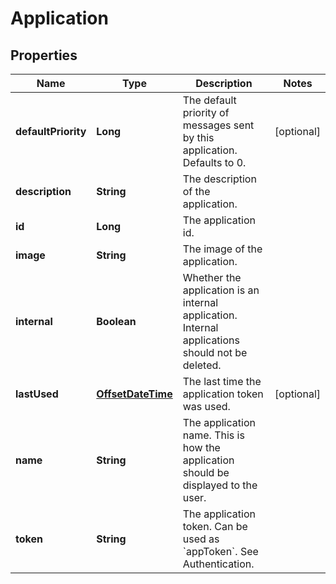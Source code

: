 # Application

## Properties
Name | Type | Description | Notes
------------ | ------------- | ------------- | -------------
**defaultPriority** | **Long** | The default priority of messages sent by this application. Defaults to 0. |  [optional]
**description** | **String** | The description of the application. | 
**id** | **Long** | The application id. | 
**image** | **String** | The image of the application. | 
**internal** | **Boolean** | Whether the application is an internal application. Internal applications should not be deleted. | 
**lastUsed** | [**OffsetDateTime**](OffsetDateTime.md) | The last time the application token was used. |  [optional]
**name** | **String** | The application name. This is how the application should be displayed to the user. | 
**token** | **String** | The application token. Can be used as &#x60;appToken&#x60;. See Authentication. | 
